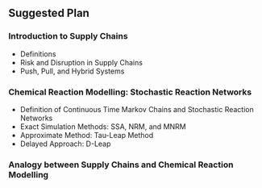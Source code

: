 ## Suggested Plan

### Introduction to Supply Chains

- Definitions
- Risk and Disruption in Supply Chains
- Push, Pull, and Hybrid Systems

### Chemical Reaction Modelling: Stochastic Reaction Networks

- Definition of Continuous Time Markov Chains and Stochastic Reaction Networks
- Exact Simulation Methods: SSA, NRM, and MNRM
- Approximate Method: Tau-Leap Method
- Delayed Approach: D-Leap

### Analogy between Supply Chains and Chemical Reaction Modelling
